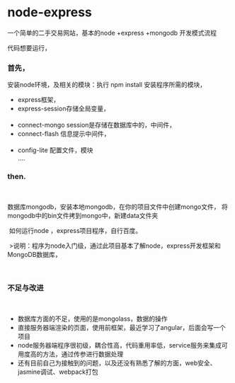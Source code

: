 # node-express
一个简单的二手交易网站，基本的node +express +mongodb 开发模式流程

代码想要运行，
<h3>首先，</h3>安装node环境，及相关的模块：执行 npm install 安装程序所需的模块，
<ul>
<li>express框架，</li>
<li>express-session存储全局变量，</li>
  <li>connect-mongo session是存储在数据库中的，中间件，</li>
  <li>connect-flash 信息提示中间件，</li>
  <li>config-lite 配置文件，模块</li>
  ....
  </ul>
  <h3>then.</h3>
  <p>数据库mongodb，安装本地mongodb，在你的项目文件中创建mongo文件，
  将mongodb中的bin文件拷到mongo中，新建data文件夹
  </p>
  
  如何运行node ，express项目程序，自行百度。
  
  >说明：程序为node入门级，通过此项目基本了解node，express开发框架和MongoDB数据库，
  
  
  <h3>不足与改进</h3>
  <ul>
 <li>数据库方面的不足，使用的是mongolass，数据的操作</li>
 <li>直接服务器端渲染的页面，使用前框架，最近学习了angular，后面会写一个项目</li>
 <li>node服务器端程序很初级，耦合性高，代码重用率低，service服务来集成可用度高的方法，通过传参进行数据处理</li>
 <li>还有目前自己为接触到的问题，以及还没有熟悉了解的方面，web安全、jasmine调试、webpack打包</li>
   </ul>
   
   
   
